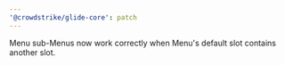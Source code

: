 ```yaml
---
'@crowdstrike/glide-core': patch
---
```


Menu sub-Menus now work correctly when Menu's default slot contains another slot.
